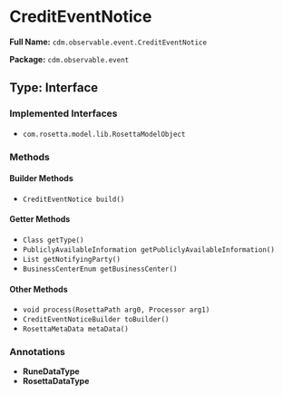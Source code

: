 # CreditEventNotice

**Full Name:** `cdm.observable.event.CreditEventNotice`

**Package:** `cdm.observable.event`

## Type: Interface

### Implemented Interfaces

- `com.rosetta.model.lib.RosettaModelObject`

### Methods

#### Builder Methods

- `CreditEventNotice build()`

#### Getter Methods

- `Class getType()`
- `PubliclyAvailableInformation getPubliclyAvailableInformation()`
- `List getNotifyingParty()`
- `BusinessCenterEnum getBusinessCenter()`

#### Other Methods

- `void process(RosettaPath arg0, Processor arg1)`
- `CreditEventNoticeBuilder toBuilder()`
- `RosettaMetaData metaData()`

### Annotations

- **RuneDataType**
- **RosettaDataType**

